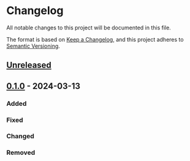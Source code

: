 # Changelog

All notable changes to this project will be documented in this file.

The format is based on [Keep a Changelog](https://keepachangelog.com/en/1.0.0/),
and this project adheres to [Semantic Versioning](https://semver.org/spec/v2.0.0.html).

## [Unreleased]

## [0.1.0] - 2024-03-13

### Added

### Fixed

### Changed

### Removed

[unreleased]: https://github.com/IslasGECI/calling_rate_r/compare/v0.1.0...HEAD
[0.1.0]: https://github.com/nepito/urbanicola_data/compare/v0.0.1...v0.1.0
[0.0.1]: https://github.com/IslasGECI/calling_rate_r/releases/tag/v0.0.1
